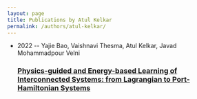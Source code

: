 ```yaml
---
layout: page
title: Publications by Atul Kelkar
permalink: /authors/atul-kelkar/
---
```


<ul class="post-list">
<li><span class='post-meta'>2022 -- Yajie Bao, Vaishnavi Thesma, Atul Kelkar, Javad Mohammadpour Velni</span><h3><a class='post-link' href='../../physics-guided-and-energy-based-learning-of-interconnected-systems-from-lagrangian-to-port-hamiltonian-systems'>Physics-guided and Energy-based Learning of Interconnected Systems: from Lagrangian to Port-Hamiltonian Systems</a></h3></li>

</ul>
